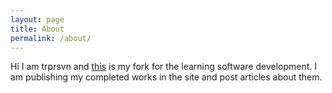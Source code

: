 ```yaml
---
layout: page
title: About
permalink: /about/
---
```


Hi I am trprsvn and [this](https://github.com/trprsvn/p1xt-guides) is my fork for the learning software development. I am publishing my completed works in the site and post articles about them. 